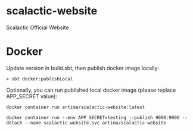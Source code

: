 scalactic-website
==================

Scalactic Official Website

# Docker

Update version in build.sbt, then publish docker image locally: 

```
> sbt docker:publishLocal
```

Optionally, you can run published local docker image (please replace APP_SECRET value): 

```
docker container run artima/scalactic-website:latest
```

```
docker container run --env APP_SECRET=testing --publish 9000:9000 --detach --name scalactic-website.svc artima/scalactic-website
```